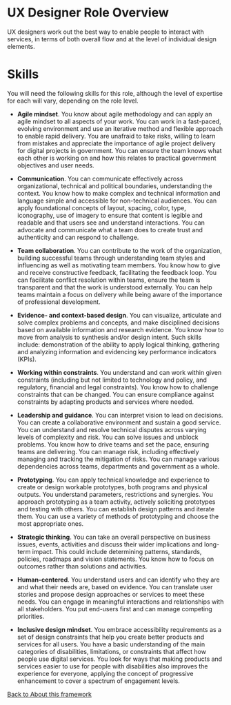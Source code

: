 # UX Designer Role Overview
UX designers work out the best way to enable people to interact with services, in terms of both overall flow and at the level of individual design elements.

# Skills

You will need the following skills for this role, although the level of expertise for each will vary, depending on the role level.


- **Agile mindset**. You know about agile methodology and can apply an agile mindset to all aspects of your work. You can work in a fast-paced, evolving environment and use an iterative method and flexible approach to enable rapid delivery. You are unafraid to take risks, willing to learn from mistakes and appreciate the importance of agile project delivery for digital projects in government. You can ensure the team knows what each other is working on and how this relates to practical government objectives and user needs.


- **Communication**. You can communicate effectively across organizational, technical and political boundaries, understanding the context. You know how to make complex and technical information and language simple and accessible for non-technical audiences. You can apply foundational concepts of layout, spacing, color, type, iconography, use of imagery to ensure that content is legible and readable and that users see and understand interactions. You can advocate and communicate what a team does to create trust and authenticity and can respond to challenge.


- **Team collaboration**. You can contribute to the work of the organization, building successful teams through understanding team styles and influencing as well as motivating team members. You know how to give and receive constructive feedback, facilitating the feedback loop. You can facilitate conflict resolution within teams, ensure the team is transparent and that the work is understood externally. You can help teams maintain a focus on delivery while being aware of the importance of professional development.


- **Evidence- and context-based design**. You can visualize, articulate and solve complex problems and concepts, and make disciplined decisions based on available information and research evidence. You know how to move from analysis to synthesis and/or design intent. Such skills include: demonstration of the ability to apply logical thinking, gathering and analyzing information and evidencing key performance indicators (KPIs).


- **Working within constraints**. You understand and can work within given constraints (including but not limited to technology and policy, and regulatory, financial and legal constraints). You know how to challenge constraints that can be changed. You can ensure compliance against constraints by adapting products and services where needed.


- **Leadership and guidance**. You can interpret vision to lead on decisions. You can create a collaborative environment and sustain a good service. You can understand and resolve technical disputes across varying levels of complexity and risk. You can solve issues and unblock problems. You know how to drive teams and set the pace, ensuring teams are delivering. You can manage risk, including effectively managing and tracking the mitigation of risks. You can manage various dependencies across teams, departments and government as a whole.


- **Prototyping**. You can apply technical knowledge and experience to create or design workable prototypes, both programs and physical outputs. You understand parameters, restrictions and synergies. You approach prototyping as a team activity, actively soliciting prototypes and testing with others. You can establish design patterns and iterate them. You can use a variety of methods of prototyping and choose the most appropriate ones.


- **Strategic thinking**. You can take an overall perspective on business issues, events, activities and discuss their wider implications and long-term impact. This could include determining patterns, standards, policies, roadmaps and vision statements. You know how to focus on outcomes rather than solutions and activities.


- **Human-centered**. You understand users and can identify who they are and what their needs are, based on evidence. You can translate user stories and propose design approaches or services to meet these needs. You can engage in meaningful interactions and relationships with all stakeholders. You put end-users first and can manage competing priorities.


- **Inclusive design mindset**. You embrace accessibility requirements as a set of design constraints that help you create better products and services for all users. You have a basic understanding of the main categories of disabilities, limitations, or constraints that affect how people use digital services. You look for ways that making products and services easier to use for people with disabilities also improves the experience for everyone, applying the concept of progressive enhancement to cover a spectrum of engagement levels.

[Back to About this framework](about-this-framework.md)
